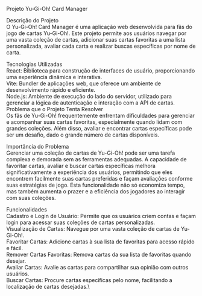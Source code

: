 Projeto Yu-Gi-Oh! Card Manager

Descrição do Projeto\
O Yu-Gi-Oh! Card Manager é uma aplicação web desenvolvida para fãs do jogo de cartas Yu-Gi-Oh!. Este projeto permite aos usuários navegar por uma vasta coleção de cartas, adicionar suas cartas favoritas a uma lista personalizada, avaliar cada carta e realizar buscas específicas por nome de carta.

Tecnologias Utilizadas\
React: Biblioteca para construção de interfaces de usuário, proporcionando uma experiência dinâmica e interativa.\
Vite: Bundler de aplicações web, que oferece um ambiente de desenvolvimento rápido e eficiente.\
Node.js: Ambiente de execução do lado do servidor, utilizado para gerenciar a lógica de autenticação e interação com a API de cartas.\
Problema que o Projeto Tenta Resolver\
Os fãs de Yu-Gi-Oh! frequentemente enfrentam dificuldades para gerenciar e acompanhar suas cartas favoritas, especialmente quando lidam com grandes coleções. Além disso, avaliar e encontrar cartas específicas pode ser um desafio, dado o grande número de cartas disponíveis.

Importância do Problema\
Gerenciar uma coleção de cartas de Yu-Gi-Oh! pode ser uma tarefa complexa e demorada sem as ferramentas adequadas. A capacidade de favoritar cartas, avaliar e buscar cartas específicas melhora significativamente a experiência dos usuários, permitindo que eles encontrem facilmente suas cartas preferidas e façam avaliações conforme suas estratégias de jogo. Esta funcionalidade não só economiza tempo, mas também aumenta o prazer e a eficiência dos jogadores ao interagir com suas coleções.

Funcionalidades\
Cadastro e Login de Usuário: Permite que os usuários criem contas e façam login para acessar suas coleções de cartas personalizadas.\
Visualização de Cartas: Navegue por uma vasta coleção de cartas de Yu-Gi-Oh!.\
Favoritar Cartas: Adicione cartas à sua lista de favoritas para acesso rápido e fácil.\
Remover Cartas Favoritas: Remova cartas da sua lista de favoritas quando desejar.\
Avaliar Cartas: Avalie as cartas para compartilhar sua opinião com outros usuários.\
Buscar Cartas: Procure cartas específicas pelo nome, facilitando a localização de cartas desejadas.\
